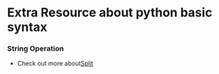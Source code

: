 # Extra Resource about python basic syntax

### String Operation
* Check out more about[Split](https://docs.python.org/3/library/stdtypes.html#str.split)
